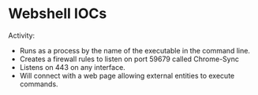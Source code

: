 # Webshell IOCs

Activity:

- Runs as a process by the name of the executable in the command line.
- Creates a firewall rules to listen on port 59679 called Chrome-Sync
- Listens on 443 on any interface.
- Will connect with a web page allowing external entities to execute commands.